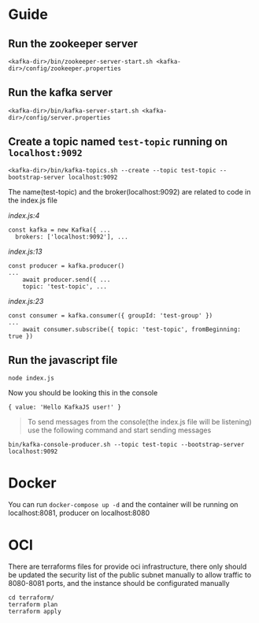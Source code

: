 # Guide

## Run the zookeeper server
``` 
<kafka-dir>/bin/zookeeper-server-start.sh <kafka-dir>/config/zookeeper.properties 
```

## Run the kafka server
```
<kafka-dir>/bin/kafka-server-start.sh <kafka-dir>/config/server.properties
```

## Create a topic named ```test-topic``` running on ```localhost:9092```
``` 
<kafka-dir>/bin/kafka-topics.sh --create --topic test-topic --bootstrap-server localhost:9092
```

The name(test-topic) and the broker(localhost:9092) are related to code in the index.js file

_index.js:4_ 
```
const kafka = new Kafka({ ...
  brokers: ['localhost:9092'], ...
```

_index.js:13_
```
const producer = kafka.producer()
...
    await producer.send({ ...
    topic: 'test-topic', ...
```

_index.js:23_ 
```
const consumer = kafka.consumer({ groupId: 'test-group' })
...
    await consumer.subscribe({ topic: 'test-topic', fromBeginning: true })
```



## Run the javascript file
```
node index.js
```

Now you should be looking this in the console
```
{ value: 'Hello KafkaJS user!' }
```

> To send messages from the console(the index.js file will be listening) use the following command and start sending messages
```
bin/kafka-console-producer.sh --topic test-topic --bootstrap-server localhost:9092
```

# Docker

You can run `docker-compose up -d` and the container will be running on localhost:8081, producer on localhost:8080

# OCI

There are terraforms files for provide oci infrastructure, there only should be updated the security list of the public subnet manually to allow traffic to 8080-8081 ports, and the instance should be configurated manually

```
cd terraform/
terraform plan
terraform apply
```